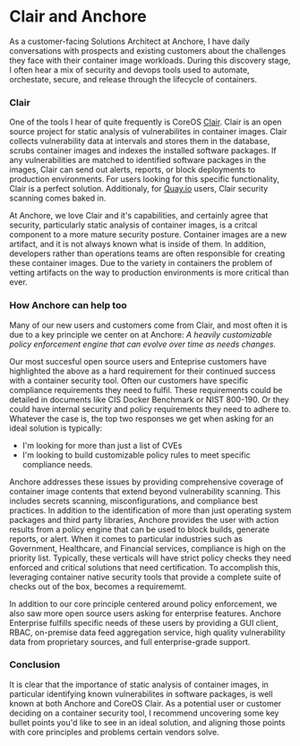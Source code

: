 # Clair and Anchore

As a customer-facing Solutions Architect at Anchore, I have daily conversations with prospects and existing customers about the challenges they face with their container image workloads. During this discovery stage, I often hear a mix of security and devops tools used to automate, orchestate, secure, and release through the lifecycle of containers. 

### Clair 

One of the tools I hear of quite frequently is CoreOS [Clair](https://github.com/coreos/clair). Clair is an open source project for static analysis of vulnerabilites in container images. Clair collects vulnerability data at intervals and stores them in the database, scrubs container images and indexes the installed software packages. If any vulnerabilities are matched to identified software packages in the images, Clair can send out alerts, reports, or block deployments to production environments. For users looking for this specific functionality, Clair is a perfect solution. Additionaly, for [Quay.io](https://quay.io/) users, Clair security scanning comes baked in. 

At Anchore, we love Clair and it's capabilities, and certainly agree that security, particularly static analysis of container images, is a critcal component to a more mature security posture. Container images are a new artifact, and it is not always known what is inside of them. In addition, developers rather than operations teams are often responsible for creating these container images. Due to the variety in containers the problem of vetting artifacts on the way to production environments is more critical than ever.

### How Anchore can help too

Many of our new users and customers come from Clair, and most often it is due to a key principle we center on at Anchore: *A heavily customizable policy enforcement engine that can evolve over time as needs changes.*

Our most succesful open source users and Enteprise customers have highlighted the above as a hard requirement for their continued success with a container security tool. Often our customers have specific compliance requirements they need to fulfil. These requirements could be detailed in documents like CIS Docker Benchmark or NIST 800-190. Or they could have internal security and policy requirements they need to adhere to. Whatever the case is, the top two responses we get when asking for an ideal solution is typically:

- I'm looking for more than just a list of CVEs
- I'm looking to build customizable policy rules to meet specific compliance needs.

Anchore addresses these issues by providing comprehensive coverage of container image contents that extend beyond vulnerability scanning. This includes secrets scanning, misconfigurations, and compliance best practices. In addition to the identification of more than just operating system packages and third party libraries, Anchore provides the user with action results from a policy engine that can be used to block builds, generate reports, or alert. When it comes to particular industries such as Government, Healthcare, and Financial services, compliance is high on the priority list. Typically, these verticals will have strict policy checks they need enforced and critical solutions that need certification. To accomplish this, leveraging container native security tools that provide a complete suite of checks out of the box, becomes a requirememt. 

In addition to our core principle centered around policy enforcement, we also saw more open source users asking for enterprise features. Anchore Enterprise fulfills specific needs of these users by providing a GUI client, RBAC, on-premise data feed aggregation service, high quality vulnerability data from proprietary sources, and full enterprise-grade support.

### Conclusion

It is clear that the importance of static analysis of container images, in particular identifying known vulnerabilites in software packages, is well known at both Anchore and CoreOS Clair. As a potential user or customer deciding on a container security tool, I recommend uncovering some key bullet points you'd like to see in an ideal solution, and aligning those points with core principles and problems certain vendors solve. 
